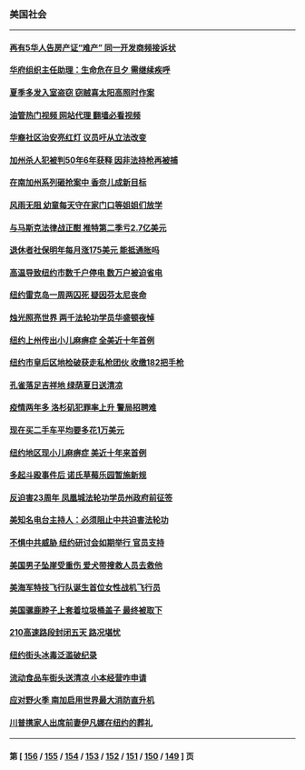 ### 美国社会
---
#### [再有5华人告房产证“难产” 同一开发商频接诉状](../../pages/ncid1078160/n13787538.md?07231645) 
#### [华府组织主任助理：生命危在旦夕 需继续疾呼](../../pages/ncid1078160/n13787503.md?07231645) 
#### [夏季多发入室盗窃 窃贼喜太阳高照时作案](../../pages/ncid1078160/n13787464.md?07231645) 
#### [油管热门视频 网站代理 翻墙必看视频](http://209.222.30.114:81/youtube.html?07231645)
#### [华裔社区治安亮红灯 议员吁从立法改变](../../pages/ncid1078160/n13787416.md?07231645) 
#### [加州杀人犯被判50年6年获释 因非法持枪再被捕](../../pages/ncid1078160/n13787402.md?07231645) 
#### [在南加州系列砸抢案中 香奈儿成新目标](../../pages/ncid1078160/n13787397.md?07231645) 
#### [风雨无阻 幼童每天守在家门口等姐姐们放学](../../pages/ncid1078160/n13786938.md?07231645) 
#### [与马斯克法律战正酣 推特第二季亏2.7亿美元](../../pages/ncid1078160/n13787258.md?07231645) 
#### [退休者社保明年每月涨175美元 能抵通胀吗](../../pages/ncid1078160/n13786545.md?07231645) 
#### [高温导致纽约市数千户停电 数万户被迫省电](../../pages/ncid1078160/n13786765.md?07231645) 
#### [纽约雷克岛一周两囚死 疑因芬太尼丧命](../../pages/ncid1078160/n13786775.md?07231645) 
#### [烛光照亮世界  两千法轮功学员华盛顿夜悼](../../pages/ncid1078160/n13786496.md?07231645) 
#### [纽约上州传出小儿麻痹症 全美近十年首例](../../pages/ncid1078160/n13786767.md?07231645) 
#### [纽约市皇后区地检破获走私枪团伙 收缴182把手枪](../../pages/ncid1078160/n13786758.md?07231645) 
#### [孔雀落足吉祥地 绿荫夏日送清凉](../../pages/ncid1078160/n13786797.md?07231645) 
#### [疫情两年多 洛杉矶犯罪率上升 警局招聘难](../../pages/ncid1078160/n13786650.md?07231645) 
#### [现在买二手车平均要多花1万美元](../../pages/ncid1078160/n13786508.md?07231645) 
#### [纽约地区现小儿麻痹症 美近十年来首例](../../pages/ncid1078160/n13786502.md?07231645) 
#### [多起斗殴事件后 诺氏草莓乐园暂施新规](../../pages/ncid1078160/n13786479.md?07231645) 
#### [反迫害23周年 凤凰城法轮功学员州政府前征签](../../pages/ncid1078160/n13786397.md?07231645) 
#### [美知名电台主持人：必须阻止中共迫害法轮功](../../pages/ncid1078160/n13786253.md?07231645) 
#### [不惧中共威胁 纽约研讨会如期举行 官员支持](../../pages/ncid1078160/n13786318.md?07231645) 
#### [美国男子坠崖受重伤 爱犬带搜救人员去救他](../../pages/ncid1078160/n13786036.md?07231645) 
#### [美海军特技飞行队诞生首位女性战机飞行员](../../pages/ncid1078160/n13785819.md?07231645) 
#### [美国骡鹿脖子上套着垃圾桶盖子 最终被取下](../../pages/ncid1078160/n13785816.md?07231645) 
#### [210高速路段封闭五天 路况堪忧](../../pages/ncid1078160/n13785739.md?07231645) 
#### [纽约街头冰毒泛滥破纪录](../../pages/ncid1078160/n13785921.md?07231645) 
#### [流动食品车街头送清凉 小本经营咋申请](../../pages/ncid1078160/n13785720.md?07231645) 
#### [应对野火季 南加启用世界最大消防直升机](../../pages/ncid1078160/n13785678.md?07231645) 
#### [川普携家人出席前妻伊凡娜在纽约的葬礼](../../pages/ncid1078160/n13785636.md?07231645) 

---
#### 第 [ [156](./156.md?07231645) / [155](./155.md?07231645) / [154](./154.md?07231645) / [153](./153.md?07231645) / [152](./152.md?07231645) / [151](./151.md?07231645) / [150](./150.md?07231645) / [149](./149.md?07231645) ] 页
